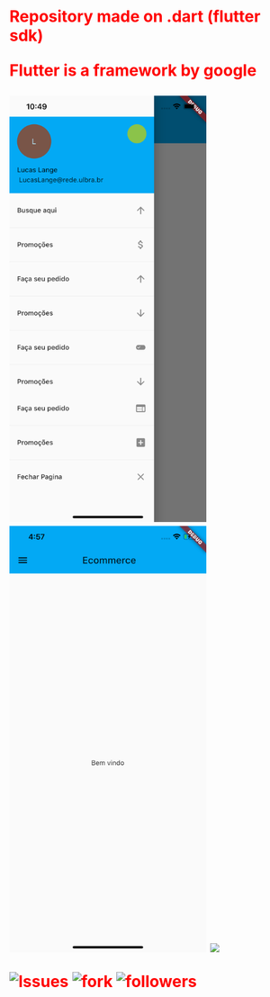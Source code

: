 <h1 style="color:red"> Repository made on .dart (flutter sdk) 
  
   Flutter is a framework by google 

<img src="IOSAPP.png" width="350">  <img src="iosstart.png" width="350"> <img src="flutter.png" width="350">




![Issues](https://img.shields.io/github/issues/lucasmullerlange/curriculolucaslange)
![fork](https://img.shields.io/github/forks/lucasmullerlange/curriculolucaslange)
![followers](https://img.shields.io/github/followers/lucasmullerlange?style=social)

